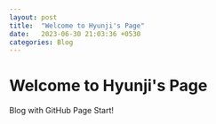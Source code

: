 ```yaml
---
layout: post
title:  "Welcome to Hyunji's Page"
date:   2023-06-30 21:03:36 +0530
categories: Blog
---
```

# Welcome to Hyunji's Page

Blog with GitHub Page Start!